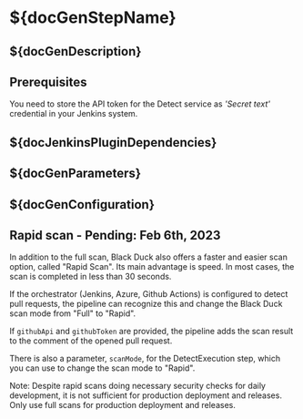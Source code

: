 # ${docGenStepName}

## ${docGenDescription}

## Prerequisites

You need to store the API token for the Detect service as _'Secret text'_ credential in your Jenkins system.

## ${docJenkinsPluginDependencies}

## ${docGenParameters}

## ${docGenConfiguration}

## Rapid scan - Pending: Feb 6th, 2023

In addition to the full scan, Black Duck also offers a faster and easier scan option, called "Rapid Scan". Its main advantage is speed. In most cases, the scan is completed in less than 30 seconds.



If the orchestrator (Jenkins, Azure, Github Actions) is configured to detect pull requests, the pipeline can recognize this and change the Black Duck scan mode from "Full" to "Rapid".

If `githubApi` and `githubToken` are provided, the pipeline adds the scan result to the comment of the opened pull request.



There is also a parameter, `scanMode`, for the DetectExecution step, which you can use to change the scan mode to "Rapid".

Note: Despite rapid scans doing necessary security checks for daily development, it is not sufficient for production deployment and releases. Only use full scans for production deployment and releases.
